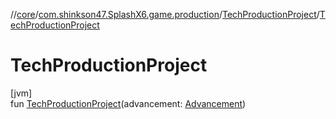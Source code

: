 //[core](../../../index.md)/[com.shinkson47.SplashX6.game.production](../index.md)/[TechProductionProject](index.md)/[TechProductionProject](-tech-production-project.md)

# TechProductionProject

[jvm]\
fun [TechProductionProject](-tech-production-project.md)(advancement: [Advancement](../../com.shinkson47.SplashX6.game/-advancement/index.md))
